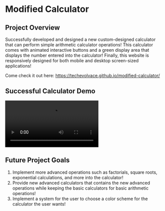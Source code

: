 # Modified Calculator

## Project Overview 
Successfully developed and designed a new custom-designed calculator that can perform simple arithmetic calculator operations! 
This calculator comes with animated interactive buttons and a green display area that displays the number entered into the calculator! 
Finally, this website is responsively designed for both mobile and desktop screen-sized applications! 

Come check it out here: https://techevolvace.github.io/modified-calculator/ 

## Successful Calculator Demo 
<video controls src="/Assets/Demo Videos/ProjectDemo.mp4" title="Title"></video>

## Future Project Goals
1) Implement more advanced operations such as factorials, square roots, exponential calculations, and more into the calculator!
2) Provide new advanced calculators that contains the new advanced operations while keeping the basic calculators for basic arithmetic operations!
3) Implement a system for the user to choose a color scheme for the calculator the user wants! 
